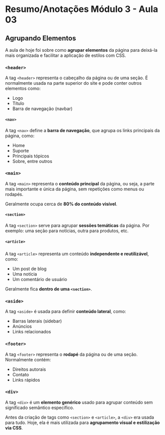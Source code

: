 # Resumo/Anotações Módulo 3 - Aula 03

## Agrupando Elementos

A aula de hoje foi sobre como **agrupar elementos** da página para deixá-la mais organizada e facilitar a aplicação de estilos com CSS.

### `<header>`

A tag `<header>` representa o cabeçalho da página ou de uma seção. É normalmente usada na parte superior do site e pode conter outros elementos como:

- Logo
- Título
- Barra de navegação (navbar)

#### `<nav>`

A tag `<nav>` define a **barra de navegação**, que agrupa os links principais da página, como:

- Home
- Suporte
- Principais tópicos
- Sobre, entre outros

### `<main>`

A tag `<main>` representa o **conteúdo principal** da página, ou seja, a parte mais importante e única da página, sem repetições como menus ou rodapés.

Geralmente ocupa cerca de **80% do conteúdo visível**.

#### `<section>`

A tag `<section>` serve para agrupar **sessões temáticas** da página. Por exemplo: uma seção para notícias, outra para produtos, etc.

##### `<article>`

A tag `<article>` representa um conteúdo **independente e reutilizável**, como:

- Um post de blog
- Uma notícia
- Um comentário de usuário

Geralmente fica **dentro de uma `<section>`**.

### `<aside>`

A tag `<aside>` é usada para definir **conteúdo lateral**, como:

- Barras laterais (sidebar)
- Anúncios
- Links relacionados

### `<footer>`

A tag `<footer>` representa o **rodapé** da página ou de uma seção. Normalmente contém:

- Direitos autorais
- Contato
- Links rápidos

### `<div>`

A tag `<div>` é um **elemento genérico** usado para agrupar conteúdo sem significado semântico específico. 

Antes da criação de tags como `<section>` e `<article>`, a `<div>` era usada para tudo. Hoje, ela é mais utilizada para **agrupamento visual e estilização via CSS**.
